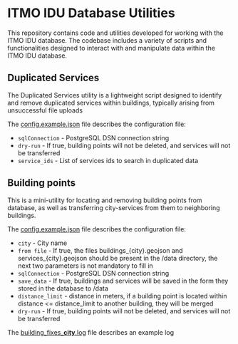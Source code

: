 # ITMO IDU Database Utilities

This repository contains code and utilities developed for working with the ITMO IDU database.
The codebase includes a variety of scripts and functionalities designed to interact with and manipulate data within the ITMO IDU database.


## Duplicated Services
The Duplicated Services utility is a lightweight script designed to identify and remove duplicated services within buildings,
typically arising from unsuccessful file uploads

The [config.example.json](DuplicatedServices/config.example.json) file describes the configuration file:
- `sqlConnection` - PostgreSQL DSN connection string
- `dry-run` - If true, building points will not be deleted, and services will not be transferred
- `service_ids` - List of services ids to search in duplicated data

## Building points
This is a mini-utility for locating and removing building points from database,
as well as transferring city-services from them to neighboring buildings.

The [config.example.json](BuildingPoints/config.example.json) file describes the configuration file:
- `city` - City name
- `from file` - If true, the files buildings_{city}.geojson and services_{city}.geojson should be present in the /data directory, 
the next two parameters is not mandatory to fill in
- `sqlConnection` - PostgreSQL DSN connection string
- `save_data` - If true, buildings and services will be saved in the form they stored in the database to /data
- `distance_limit` - distance in meters, if a building point is located within distance <= distance_limit to another building, they will be merged
- `dry-run` - If true, building points will not be deleted, and services will not be transferred

The [building_fixes_<b>city</b>.log](BuildingPoints/building_fixes_example.log) file describes an example log